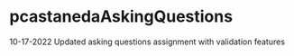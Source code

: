 # pcastanedaAskingQuestions

10-17-2022 Updated asking questions assignment with validation features
